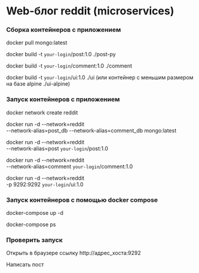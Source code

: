 # Web-блог reddit (microservices)

### Сборка контейнеров с приложением

docker pull mongo:latest

docker build -t `your-login`/post:1.0 ./post-py

docker build -t `your-login`/comment:1.0 ./comment

docker build -t `your-login`/ui:1.0 ./ui (или контейнер с меньшим размером на базе alpine ./ui-alpine)


### Запуск контейнеров с приложением

docker network create reddit

docker run -d --network=reddit \
--network-alias=post_db --network-alias=comment_db mongo:latest

docker run -d --network=reddit \
--network-alias=post `your-login`/post:1.0

docker run -d --network=reddit \
--network-alias=comment `your-login`/comment:1.0

docker run -d --network=reddit \
-p 9292:9292 `your-login`/ui:1.0


### Запуск контейнеров с помощью docker compose

docker-compose up -d

docker-compose ps


### Проверить запуск

Открыть в браузере ссылку http://адрес_хоста:9292

Написать пост
